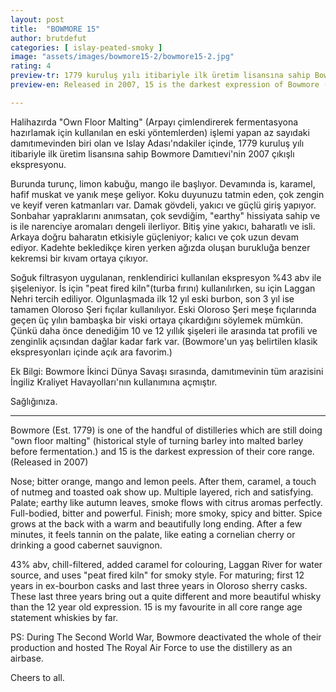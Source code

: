 ```yaml
---
layout: post
title:  "BOWMORE 15"
author: brutdefut
categories: [ islay-peated-smoky ]
image: "assets/images/bowmore15-2/bowmore15-2.jpg"
rating: 4
preview-tr: 1779 kuruluş yılı itibariyle ilk üretim lisansına sahip Bowmore Damıtıevi'nin 2007 çıkışlı ekspresyonu. 
preview-en: Released in 2007, 15 is the darkest expression of Bowmore (Est.1779) core range.

---
```


Halihazırda "Own Floor Malting" (Arpayı çimlendirerek fermentasyona hazırlamak için kullanılan en eski yöntemlerden) işlemi yapan az sayıdaki damıtımevinden biri olan ve Islay Adası'ndakiler içinde, 1779 kuruluş yılı itibariyle ilk üretim lisansına sahip Bowmore Damıtıevi'nin 2007 çıkışlı ekspresyonu.

Burunda turunç, limon kabuğu, mango ile başlıyor. Devamında is, karamel, hafif muskat ve yanık meşe geliyor. Koku duyunuzu tatmin eden, çok zengin ve keyif veren katmanları var.
Damak gövdeli, yakıcı ve güçlü giriş yapıyor. Sonbahar yapraklarını anımsatan, çok sevdiğim, "earthy" hissiyata sahip ve is ile narenciye aromaları dengeli ilerliyor.
Bitiş yine yakıcı, baharatlı ve isli. Arkaya doğru baharatın etkisiyle güçleniyor; kalıcı ve çok uzun devam ediyor. Kadehte bekledikçe kiren yerken ağızda oluşan burukluğa benzer kekremsi bir kıvam ortaya çıkıyor.

Soğuk filtrasyon uygulanan, renklendirici kullanılan ekspresyon %43 abv ile şişeleniyor. İs için "peat fired kiln"(turba fırını) kullanılırken, su için Laggan Nehri tercih ediliyor. 
Olgunlaşmada ilk 12 yıl eski burbon, son 3 yıl ise tamamen Oloroso Şeri fıçılar kullanılıyor. Eski Oloroso Şeri meşe fıçılarında geçen üç yılın bambaşka bir viski ortaya çıkardığını söylemek mümkün. Çünkü daha önce denediğim 10 ve 12 yıllık şişeleri ile arasında tat profili ve zenginlik açısından dağlar kadar fark var. (Bowmore'un yaş belirtilen klasik ekspresyonları içinde açık ara favorim.)

Ek Bilgi: Bowmore İkinci Dünya Savaşı sırasında, damıtımevinin tüm arazisini İngiliz Kraliyet Havayolları'nın kullanımına açmıştır.

Sağlığınıza.   
 
-----------------------------------------------

<p id="english"></p>

Bowmore (Est. 1779) is one of the handful of distilleries which are still doing "own floor malting" (historical style of turning barley into malted barley before fermentation.) and 15 is the darkest expression of their core range. (Released in 2007)

Nose; bitter orange, mango and lemon peels. After them, caramel, a touch of nutmeg and toasted oak show up. Multiple layered, rich and satisfying. 
Palate; earthy like autumn leaves, smoke flows with citrus aromas perfectly. Full-bodied, bitter and powerful. 
Finish; more smoky, spicy and bitter. Spice grows at the back with a warm and beautifully long ending.
After a few minutes, it feels tannin on the palate, like eating a cornelian cherry or drinking a good cabernet sauvignon.

43% abv, chill-filtered, added caramel for colouring, Laggan River for water source, and uses "peat fired kiln" for smoky style. 
For maturing; first 12 years in ex-bourbon casks and last three years in Oloroso sherry casks. These last three years bring out a quite different and more beautiful whisky than the 12 year old expression. 15 is my favourite in all core range age statement whiskies by far. 

PS: During The Second World War, Bowmore deactivated the whole of their production and hosted The Royal Air Force to use the distillery as an airbase.

Cheers to all. 
